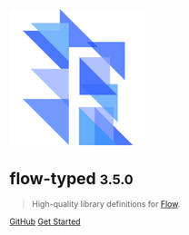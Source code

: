 <!-- _coverpage.md -->

![logo](_media/flow.svg)

# flow-typed <small>3.5.0</small>

> High-quality library definitions for [Flow](http://flow.org).

[GitHub](https://github.com/flow-typed/flow-typed/)
[Get Started](#flow-typed)
